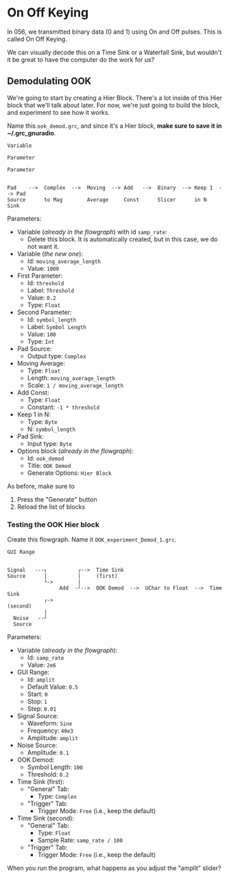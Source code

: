# On Off Keying

In 056, we transmitted binary data (0 and 1) using On and Off pulses. This is called On Off Keying.

We can visually decode this on a Time Sink or a Waterfall Sink, but wouldn't it be great to have the computer do the work for us?

## Demodulating OOK

We're going to start by creating a Hier Block. There's a lot inside of this Hier block that we'll talk about later. For now, we're just going to build the block, and experiment to see how it works.

Name this `ook_demod.grc`, and since it's a Hier block, **make sure to save it in ~/.grc_gnuradio**.

```
Variable

Parameter

Parameter


Pad    -->  Complex  -->  Moving  --> Add   -->  Binary  --> Keep 1  --> Pad
Source      to Mag        Average     Const      Slicer      in N        Sink
```

Parameters:

- Variable (_already in the flowgraph_) with id `samp_rate`:
  - Delete this block. It is automatically created, but in this case, we do not want it.
- Variable (_the new one_):
  - Id: `moving_average_length`
  - Value: `1000`
- First Parameter:
  - Id: `threshold`
  - Label: `Threshold`
  - Value: `0.2`
  - Type: `Float`
- Second Parameter:
  - Id: `symbol_length`
  - Label: `Symbol Length`
  - Value: `100`
  - Type: `Int`
- Pad Source:
  - Output type: `Complex`
- Moving Average:
  - Type: `Float`
  - Length: `moving_average_length`
  - Scale: `1 / moving_average_length`
- Add Const:
  - Type: `Float`
  - Constant: `-1 * threshold`
- Keep 1 in N:
  - Type: `Byte`
  - N: `symbol_length`
- Pad Sink:
  - Input type: `Byte`
- Options block (_already in the flowgraph_):
  - Id: `ook_demod`
  - Title: `OOK Demod`
  - Generate Options: `Hier Block`

As before, make sure to 

1. Press the "Generate" button
2. Reload the list of blocks

### Testing the OOK Hier block

Create this flowgraph. Name it `OOK_experiment_Demod_1.grc`.

```
GUI Range


Signal   ---┐          ┌-->  Time Sink 
Source      |          |     (first)
            └->        |
                 Add  -┘-->  OOK Demod  -->  UChar to Float  -->  Time Sink
            ┌->                                                   (second)
            |
  Noise   --┘
  Source
```

Parameters:
- Variable (_already in the flowgraph_):
  - Id: `samp_rate`
  - Value: `2e6`
- GUI Range:
  - Id: `amplit`
  - Default Value: `0.5`
  - Start: `0`
  - Stop: `1`
  - Step: `0.01`
- Signal Source:
  - Waveform: `Sine`
  - Frequency: `40e3`
  - Amplitude: `amplit`
- Noise Source:
  - Amplitude: `0.1`
- OOK Demod:
  - Symbol Length: `100`
  - Threshold: `0.2`
- Time Sink (first):
  - "General" Tab: 
    * Type: `Complex`
  - "Trigger" Tab:
    * Trigger Mode: `Free`  (i.e., keep the default)
- Time Sink (second):
  - "General" Tab: 
    - Type: `Float`
    - Sample Rate: `samp_rate / 100`
  - "Trigger" Tab:
    * Trigger Mode: `Free`  (i.e., keep the default)

When you run the program, what happens as you adjust the "amplit" slider?
